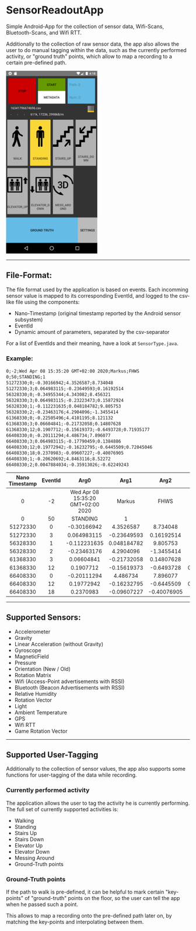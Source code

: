 # SensorReadoutApp
Simple Android-App for the collection of sensor data, Wifi-Scans, Bluetooth-Scans, and Wifi RTT.

Additionally to the collection of raw sensor data, the app also allows the user to do manual tagging within the data, such as the currently performed activity, or "ground truth" points, which allow to map a recording to a certain pre-defined path.

<img src="img/MainActivity.png" alt="MainActivity" height="500px"/>

---
## File-Format:
The file format used by the application is based on events.
Each incomming sensor value is mapped to its corresponding EventId, and logged to the csv-like file using the components:
- Nano-Timestamp (original timestamp reported by the Android sensor subsystem)
- EventId
- Dynamic amount of parameters, separated by the csv-separator

For a list of EventIds and their meaning, have a look at `SensorType.java`.

### Example:
```csv
0;-2;Wed Apr 08 15:35:20 GMT+02:00 2020;Markus;FHWS
0;50;STANDING;1
51272330;0;-0.30166942;4.3526587;8.734048
51272330;3;0.064983115;-0.23649593;0.16192514
56328330;0;-0.34955344;4.343082;8.456321
56328330;3;0.064983115;-0.23223473;0.15872924
56328330;1;-0.112231635;0.048184782;9.805753
56328330;2;-0.23463176;4.2904096;-1.3455414
61368330;0;-0.22505496;4.4101195;8.121132
61368330;3;0.06604841;-0.21732058;0.14807628
61368330;12;0.1907712;-0.15619373;-0.6493728;0.71935177
66408330;0;-0.20111294;4.486734;7.896077
66408330;3;0.064983115;-0.17790459;0.1384886
66408330;12;0.19772942;-0.16232795;-0.6445509;0.72045046
66408330;18;0.2370983;-0.09607227;-0.40076905
66408330;1;-0.20620692;4.8463116;8.52272
66408330;2;0.0047884034;-0.35913026;-0.62249243
```

| Nano Timestamp | EventId | Arg0 | Arg1 | Arg2 | Arg3 | ... |
|:--------------:|:-------:|:----------------------------------:|:-----------:|:-----------:|:----------:|-----|
| 0 | -2 | Wed Apr 08 15:35:20 GMT+02:00 2020 | Markus | FHWS |  |  |
| 0 | 50 | STANDING | 1 |  |  |  |
| 51272330 | 0 | -0.30166942 | 4.3526587 | 8.734048 |  |  |
| 51272330 | 3 | 0.064983115 | -0.23649593 | 0.16192514 |  |  |
| 56328330 | 1 | -0.112231635 | 0.048184782 | 9.805753 |  |  |
| 56328330 | 2 | -0.23463176 | 4.2904096 | -1.3455414 |  |  |
| 61368330 | 3 | 0.06604841 | -0.21732058 | 0.14807628 |  |  |
| 61368330 | 12 | 0.1907712 | -0.15619373 | -0.6493728 | 0.71935177 |  |
| 66408330 | 0 | -0.20111294 | 4.486734 | 7.896077 |  |  |
| 66408330 | 12 | 0.19772942 | -0.16232795 | -0.6445509 | 0.72045046 |  |
| 66408330 | 18 | 0.2370983 | -0.09607227 | -0.40076905 |  |  |

---
## Supported Sensors:
- Accelerometer
- Gravity
- Linear Acceleration (without Gravity)
- Gyroscope
- MagneticField
- Pressure
- Orientation (New / Old)
- Rotation Matrix
- Wifi (Access-Point advertisements with RSSI)
- Bluetooth (Beacon Advertisements with RSSI)
- Relative Humidity
- Rotation Vector
- Light
- Ambient Temperature
- GPS
- Wifi RTT
- Game Rotation Vector

---
## Supported User-Tagging
Additionally to the collection of sensor values, the app also supports some functions for user-tagging of the data while recording.

### Currently performed activity
The application allows the user to tag the activity he is currently performing.
The full set of currently supported activities is:
- Walking
- Standing
- Stairs Up
- Stairs Down
- Elevator Up
- Elevator Down
- Messing Around
- Ground-Truth points

### Ground-Truth points
If the path to walk is pre-defined, it can be helpful to mark certain "key-points" of "ground-truth" points on the floor, so the user can tell the app when he passed such a point.

This allows to map a recording onto the pre-defined path later on, by matching the key-points and interpolating between them.
